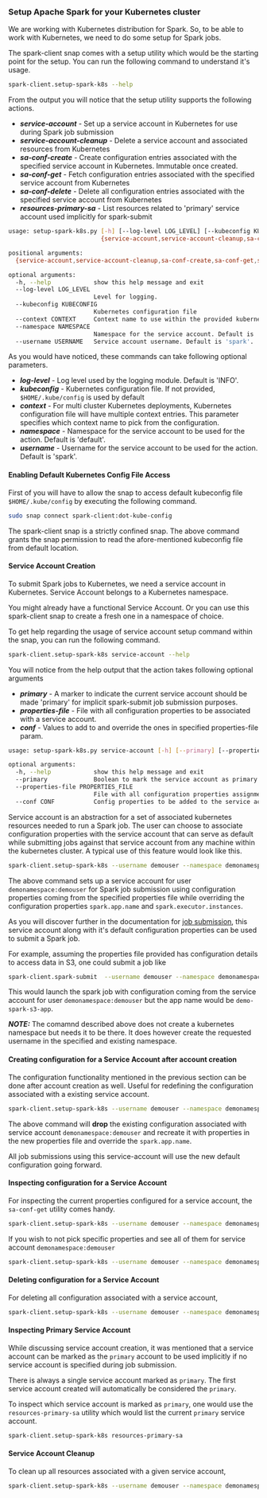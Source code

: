 ### Setup Apache Spark for your Kubernetes cluster
We are working with Kubernetes distribution for Spark. So, to be able to work with Kubernetes, we need to do some setup
for Spark jobs.

The spark-client snap comes with a setup utility which would be the starting point for the setup. You can
run the following command to understand it's usage.
```bash
spark-client.setup-spark-k8s --help
```

From the output you will notice that the setup utility supports the following actions.
* ***service-account*** - Set up a service account in Kubernetes for use during Spark job submission
* ***service-account-cleanup*** - Delete a service account and associated resources from Kubernetes
* ***sa-conf-create*** - Create configuration entries associated with the specified service account in Kubernetes. Immutable once created.
* ***sa-conf-get*** - Fetch configuration entries associated with the specified service account from Kubernetes
* ***sa-conf-delete*** - Delete all configuration entries associated with the specified service account from Kubernetes
* ***resources-primary-sa*** - List resources related to 'primary' service account used implicitly for spark-submit

```bash
usage: setup-spark-k8s.py [-h] [--log-level LOG_LEVEL] [--kubeconfig KUBECONFIG] [--context CONTEXT] [--namespace NAMESPACE] [--username USERNAME]
                          {service-account,service-account-cleanup,sa-conf-create,sa-conf-get,sa-conf-delete,resources-primary-sa} ...

positional arguments:
  {service-account,service-account-cleanup,sa-conf-create,sa-conf-get,sa-conf-delete,resources-primary-sa}

optional arguments:
  -h, --help            show this help message and exit
  --log-level LOG_LEVEL
                        Level for logging.
  --kubeconfig KUBECONFIG
                        Kubernetes configuration file
  --context CONTEXT     Context name to use within the provided kubernetes configuration file
  --namespace NAMESPACE
                        Namespace for the service account. Default is 'default'.
  --username USERNAME   Service account username. Default is 'spark'.
```

As you would have noticed, these commands can take following optional parameters.
* ***log-level*** - Log level used by the logging module. Default is 'INFO'.
* ***kubeconfig*** - Kubernetes configuration file. If not provided, ```$HOME/.kube/config``` is used by default
* ***context*** - For multi cluster Kubernetes deployments, Kubernetes configuration file will have multiple context entries. This parameter specifies which context name to pick from the configuration.
* ***namespace*** - Namespace for the service account to be used for the action. Default is 'default'.
* ***username*** - Username for the service account to be used for the action. Default is 'spark'.

#### Enabling Default Kubernetes Config File Access

First of you will have to allow the snap to access default kubeconfig file ```$HOME/.kube/config``` by executing the following command.

```bash
sudo snap connect spark-client:dot-kube-config
```

The spark-client snap is a strictly confined snap. The above command grants the snap permission to read the afore-mentioned
kubeconfig file from default location.

#### Service Account Creation
To submit Spark jobs to Kubernetes, we need a service account in Kubernetes. Service Account belongs to a Kubernetes namespace. 

You might already have a functional Service Account. Or you can use this spark-client snap to create a fresh one in a namespace of choice.

To get help regarding the usage of service account setup command within the snap, you can run the following command.

```bash
spark-client.setup-spark-k8s service-account --help
```

You will notice from the help output that the action takes following optional arguments
* ***primary*** - A marker to indicate the current service account should be made 'primary' for implicit spark-submit job submission purposes.
* ***properties-file*** - File with all configuration properties to be associated with a service account.
* ***conf*** - Values to add to and override the ones in specified properties-file param.

```bash
usage: setup-spark-k8s.py service-account [-h] [--primary] [--properties-file PROPERTIES_FILE] [--conf CONF]

optional arguments:
  -h, --help            show this help message and exit
  --primary             Boolean to mark the service account as primary.
  --properties-file PROPERTIES_FILE
                        File with all configuration properties assignments.
  --conf CONF           Config properties to be added to the service account.
```
Service account is an abstraction for a set of associated kubernetes resources needed to run a Spark job. The user can choose to associate configuration properties 
with the service account that can serve as default while submitting jobs against that service account from any machine within the kubernetes cluster. A typical use 
of this feature would look like this.

```bash
spark-client.setup-spark-k8s --username demouser --namespace demonamespace service-account --properties-file /home/demouser/conf/spark-defaults.conf --conf spark.app.name=demo-spark-app --conf spark.executor.instances=3
```

The above command sets up a service account for user ```demonamespace:demouser``` for Spark job submission using configuration properties coming from the specified 
properties file while overriding the configuration properties ```spark.app.name``` and ```spark.executor.instances```.

As you will discover further in the documentation for [job submission](/docs/submit.md), this service account along with it's default configuration properties can be used to submit a Spark job.

For example, assuming the properties file provided has configuration details to access data in S3, one could submit a job like
```bash
spark-client.spark-submit  --username demouser --namespace demonamespace --deploy-mode cluster --conf spark.app.name=demo-spark-s3-app $S3_PATH_FOR_CODE_FILE
```
This would launch the spark job with configuration coming from the service account for user ```demonamespace:demouser``` but the app name would be ```demo-spark-s3-app```. 

**_NOTE:_** The comamnd described above does not create a kubernetes namespace but needs it to be there. It does however create the requested username in the specified and existing namespace. 

#### Creating configuration for a Service Account after account creation

The configuration functionality mentioned in the previous section can be done after account creation as well. Useful for redefining the configuration associated with a existing service account.

```bash
spark-client.setup-spark-k8s --username demouser --namespace demonamespace sa-conf-create --properties-file /home/demouser/conf/spark-overrides.conf  --conf spark.app.name=demo-spark-app-overrides
```

The above command will **drop** the existing configuration associated with service account ```demonamespace:demouser``` and recreate it with properties in the new properties file and override the ```spark.app.name```.

All job submissions using this service-account will use the new default configuration going forward.


#### Inspecting configuration for a Service Account

For inspecting the current properties configured for a service account, the ```sa-conf-get``` utility comes handy.

```bash
spark-client.setup-spark-k8s --username demouser --namespace demonamespace sa-conf-get --conf spark.app.name --conf spark.kubernetes.namespace --conf spark.executor.instances
```

If you wish to not pick specific properties and see all of them for service account ```demonamespace:demouser```

```bash
spark-client.setup-spark-k8s --username demouser --namespace demonamespace sa-conf-get
```

#### Deleting configuration for a Service Account

For deleting all configuration associated with a service account,

```bash
spark-client.setup-spark-k8s --username demouser --namespace demonamespace sa-conf-delete
```

#### Inspecting Primary Service Account

While discussing service account creation, it was mentioned that a service account can be marked as the ```primary``` account to be used implicitly if no service account is specified during job submission.

There is always a single service account marked as ```primary```. The first service account created will automatically be considered the ```primary```.

To inspect which service account is marked as ```primary```, one would use the ```resources-primary-sa``` utility which would list the current ```primary``` service account.

```bash
spark-client.setup-spark-k8s resources-primary-sa
```

#### Service Account Cleanup

To clean up all resources associated with a given service account,

```bash
spark-client.setup-spark-k8s --username demouser --namespace demonamespace service-account-cleanup
```
